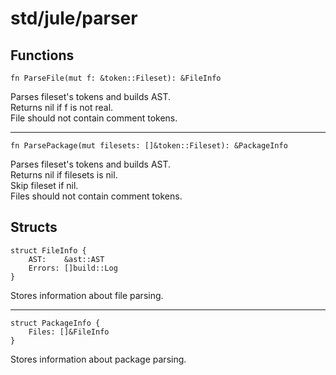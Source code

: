 # std/jule/parser

## Functions
```jule
fn ParseFile(mut f: &token::Fileset): &FileInfo
```
Parses fileset's tokens and builds AST.\
Returns nil if f is not real. \
File should not contain comment tokens.

---

```jule
fn ParsePackage(mut filesets: []&token::Fileset): &PackageInfo
```
Parses fileset's tokens and builds AST.\
Returns nil if filesets is nil.\
Skip fileset if nil. \
Files should not contain comment tokens.

## Structs
```jule
struct FileInfo {
    AST:    &ast::AST
    Errors: []build::Log
}
```
Stores information about file parsing.

---

```jule
struct PackageInfo {
    Files: []&FileInfo
}
```
Stores information about package parsing. 